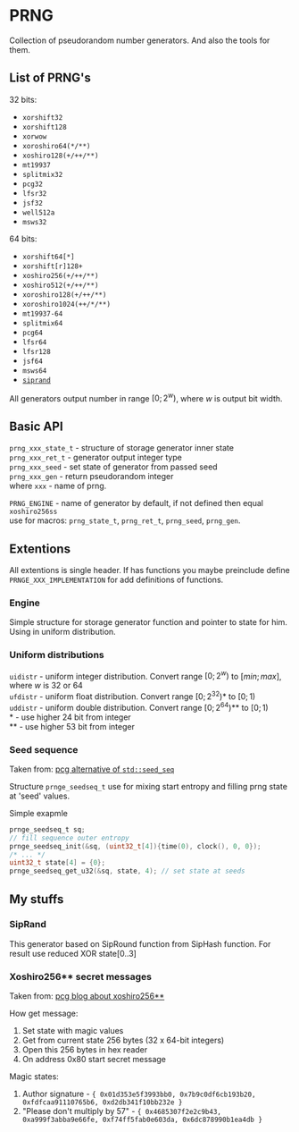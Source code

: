 # PRNG

Collection of pseudorandom number generators. And also the tools for them.

## List of PRNG's

32 bits:
- `xorshift32`
- `xorshift128`
- `xorwow`
- `xoroshiro64(*/**)`
- `xoshiro128(+/++/**)`
- `mt19937`
- `splitmix32`
- `pcg32`
- `lfsr32`
- `jsf32`
- `well512a`
- `msws32`

64 bits:
- `xorshift64[*]`
- `xorshift[r]128+`
- `xoshiro256(+/++/**)`
- `xoshiro512(+/++/**)`
- `xoroshiro128(+/++/**)`
- `xoroshiro1024(++/*/**)`
- `mt19937-64`
- `splitmix64`
- `pcg64`
- `lfsr64`
- `lfsr128`
- `jsf64`
- `msws64`
- [`siprand`](#siprand-generator)

All generators output number in range $[0; 2^w)$, where $w$ is output bit width.

## Basic API

`prng_xxx_state_t` - structure of storage generator inner state  
`prng_xxx_ret_t` - generator output integer type  
`prng_xxx_seed` - set state of generator from passed seed  
`prng_xxx_gen` - return pseudorandom integer  
where `xxx` - name of prng.

`PRNG_ENGINE` - name of generator by default, if not defined then equal `xoshiro256ss`  
use for macros: `prng_state_t`, `prng_ret_t`, `prng_seed`, `prng_gen`.

## Extentions

All extentions is single header. If has functions you maybe preinclude define `PRNGE_XXX_IMPLEMENTATION` for add definitions of functions.

### Engine

Simple structure for storage generator function and pointer to state for him. Using in uniform distribution.

### Uniform distributions

`uidistr` - uniform integer distribution. Convert range $[0; 2^w)$ to $[min; max]$, where $w$ is 32 or 64  
`ufdistr` - uniform float  distribution. Convert range $[0; 2^{32})$* to $[0; 1)$  
`uddistr` - uniform double distribution. Convert range $[0; 2^{64})$** to $[0; 1)$  
\* - use higher 24 bit from integer  
\** - use higher 53 bit from integer  

### Seed sequence

Taken from: [pcg alternative of `std::seed_seq`](https://www.pcg-random.org/posts/developing-a-seed_seq-alternative.html)

Structure `prnge_seedseq_t` use for mixing start entropy and filling prng state at 'seed' values.

Simple exapmle
``` c
prnge_seedseq_t sq;
// fill sequence outer entropy
prnge_seedseq_init(&sq, (uint32_t[4]){time(0), clock(), 0, 0});
/* ... */
uint32_t state[4] = {0};
prnge_seedseq_get_u32(&sq, state, 4); // set state at seeds
```

## My stuffs

### SipRand

This generator based on SipRound function from SipHash function. For result use reduced XOR state[0..3]

### Xoshiro256** secret messages

Taken from: [pcg blog about xoshiro256**](https://www.pcg-random.org/posts/a-quick-look-at-xoshiro256.html)

How get message:
1. Set state with magic values
2. Get from current state 256 bytes (32 x 64-bit integers)
3. Open this 256 bytes in hex reader
4. On address 0x80 start secret message

Magic states:
1. Author signature - `{ 0x01d353e5f3993bb0, 0x7b9c0df6cb193b20, 0xfdfcaa91110765b6, 0xd2db341f10bb232e }`
2. "Please don't multiply by 57" - `{ 0x4685307f2e2c9b43, 0xa999f3abba9e66fe, 0xf74ff5fab0e603da, 0x6dc878990b1ea4db }`